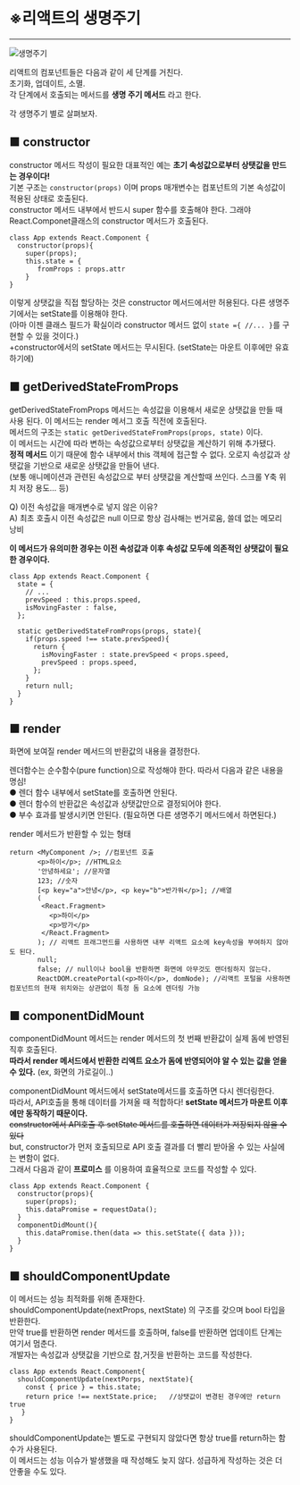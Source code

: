 # ※리액트의 생명주기
- - -

![생명주기](https://user-images.githubusercontent.com/47100931/88213954-5d412d00-cc94-11ea-8dc3-ac557a09282a.png)


리액트의 컴포넌트들은 다음과 같이 세 단계를 거친다.    
초기화, 업데이트, 소멸.    
각 단계에서 호출되는 메서드를 **생명 주기 메서드** 라고 한다.   

각 생명주기 별로 살펴보자.   

## ■ constructor    
constructor 메서드 작성이 필요한 대표적인 예는 **초기 속성값으로부터 상탯값을 만드는 경우이다!**    
기본 구조는 ```constructor(props)``` 이며 props 매개변수는 컴포넌트의 기본 속성값이 적용된 상태로 호출된다.    
constructor 메서드 내부에서 반드시 super 함수를 호출해야 한다. 그래야 React.Componet클래스의 constructor 메서드가 호출된다.   

```
class App extends React.Component {
  constructor(props){
    super(props);
    this.state = {
       fromProps : props.attr
    }
}
```
이렇게 상탯값을 직접 할당하는 것은 constructor 메서드에서만 허용된다. 다른 생명주기에서는 setState를 이용해야 한다.   
(아마 이젠 클래스 필드가 확실이라 constructor 메서드 없이 ```state ={ //... }```를 구현할 수 있을 것이다.)    
  +constructor에서의 setState 메서드는 무시된다. (setState는 마운트 이후에만 유효하기에)    
  
  
## ■ getDerivedStateFromProps    
getDerivedStateFromProps 메서드는 속성값을 이용해서 새로운 상탯값을 만들 때 사용 된다. 이 메서드는 render 메서그 호출 직전에 호출된다.   
메서드의 구조는 ```static getDerivedStateFromProps(props, state)``` 이다.  
이 메서드는 시간에 따라 변하는 속성값으로부터 상탯값을 계산하기 위해 추가됐다.    
**정적 메서드** 이기 때문에 함수 내부에서 this 객체에 접근할 수 없다. 오로지 속성값과 상탯값을 기반으로 새로운 상탯값을 만들어 낸다.   
(보통 애니메이션과 관련된 속성값으로 부터 상탯값을 계산할때 쓰인다. 스크롤 Y축 위치 저장 용도... 등)    

Q) 이전 속성값을 매개변수로 넣지 않은 이유?   
A) 최초 호출시 이전 속성값은 null 이므로 항상 검사해는 번거로움,  쓸데 없는 메모리 낭비    

**이 메서드가 유의미한 경우는 이전 속성값과 이후 속성값 모두에 의존적인 상탯값이 필요한 경우이다.**    
```
class App extends React.Component {
  state = {
    // ...  
    prevSpeed : this.props.speed,
    isMovingFaster : false,
  };
  
  static getDerivedStateFromProps(props, state){
    if(props.speed !== state.prevSpeed){
      return {
        isMovingFaster : state.prevSpeed < props.speed,
        prevSpeed : props.speed,
      };
    }
    return null;
  }
}
```

## ■ render    
화면에 보여질 render 메서드의 반환값의 내용을 결정한다.   

렌더함수는 순수함수(pure function)으로 작성해야 한다. 따라서 다음과 같은 내용을 명심!   
● 렌더 함수 내부에서 setState를 호출하면 안된다.   
● 렌더 함수의 반환값은 속성값과 상탯값만으로 결정되어야 한다.   
● 부수 효과를 발생시키면 안된다. (필요하면 다른 생명주기 메서드에서 하면된다.)

render 메서드가 반환할 수 있는 형태    
```
return <MyComponent />; //컴포넌트 호출
       <p>하이</p>; //HTML요소
       '안녕하세요'; //문자열
       123; //숫자
       [<p key="a">안녕</p>, <p key="b">반가워</p>]; //배열   
       (
        <React.Fragment>
          <p>하이</p>
          <p>방가</p>
        </React.Fragment>
       ); // 리액트 프래그먼드를 사용하면 내부 리액트 요소에 key속성을 부여하지 않아도 된다.   
       null;
       false; // null이나 bool을 반환하면 화면에 아무것도 랜더링하지 않는다.
       ReactDOM.createPortal(<p>하이</p>, domNode); //리액트 포털을 사용하면 컴포넌트의 현재 위치와는 상관없이 특정 돔 요소에 렌더링 가능
```

## ■ componentDidMount  
componentDidMount 메서드는 render 메서드의 첫 번째 반환값이 실제 돔에 반영된 직후 호출된다.   
**따라서 render 메서드에서 반환한 리엑트 요소가 돔에 반영되어야 알 수 있는 값을 얻을 수 있다.** (ex, 화면의 가로길이..)   

componentDidMount 메서드에서 setState메서드를 호출하면 다시 렌더링한다.   
따라서, API호출을 통해 데이터를 가져올 때 적합하다! **setState 메서드가 마운트 이후에만 동작하기 때문이다.**    
~~constructor에서 API호출 후 setState 메서드를 호출하면 데이터가 저장되지 않을 수 있다~~    
but, constructor가 먼저 호출되므로 API 호출 결과를 더 빨리 받아올 수 있는 사실에는 변함이 없다.    
그래서 다음과 같이 **프로미스** 를 이용하여 효율적으로 코드를 작성할 수 있다.   
```
class App extends React.Component {
  constructor(props){
    super(props);
    this.dataPromise = requestData();
  }
  componentDidMount(){
    this.dataPromise.then(data => this.setState({ data }));
  }
}
``` 


## ■ shouldComponentUpdate   
이 메서드는 성능 최적화를 위해 존재한다.   
shouldComponentUpdate(nextProps, nextState) 의 구조를 갖으며 bool 타입을 반환한다.   
만약 true를 반환하면 render 메서드를 호출하며,  false를 반환하면 업데이트 단계는 여기서 멈춘다.   
개발자는 속성값과 상탯값을 기반으로 참,거짓을 반환하는 코드를 작성한다.
```
class App extends React.Component{
  shouldComponentUpdate(nextPorps, nextState){
    const { price } = this.state;
    return price !== nextState.price;   //상탯값이 변경된 경우에만 return true
   }
}
```   

shouldComponentUpdate는 별도로 구현되지 않았다면 항상 true를 return하는 함수가 사용된다.   
이 메서드는 성능 이슈가 발생했을 때 작성해도 늦지 않다. 성급하게 작성하는 것은 더 안좋을 수도 있다.   

